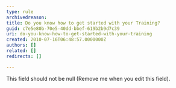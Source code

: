 ```yaml
---
type: rule
archivedreason: 
title: Do you know how to get started with your Training?
guid: c7e5e80b-70e5-40dd-bbef-619b2b9d7c39
uri: do-you-know-how-to-get-started-with-your-training
created: 2010-07-16T06:48:57.0000000Z
authors: []
related: []
redirects: []

---
```



This field should not be null (Remove me when you edit this field).
<br><excerpt class='endintro'></excerpt><br>



